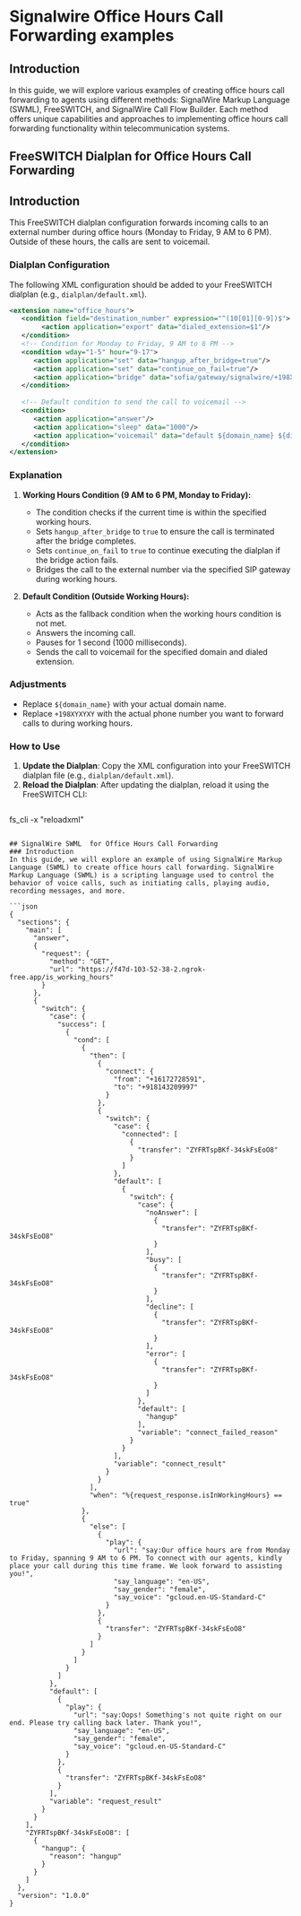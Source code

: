 # Signalwire  Office Hours Call Forwarding examples
## Introduction
In this guide, we will explore various examples of creating office hours call forwarding to agents using different methods: SignalWire Markup Language (SWML), FreeSWITCH, and SignalWire Call Flow Builder. Each method offers unique capabilities and approaches to implementing office hours call forwarding functionality within telecommunication systems.

## FreeSWITCH Dialplan for Office Hours Call Forwarding
## Introduction
This FreeSWITCH dialplan configuration forwards incoming calls to an external number during office hours (Monday to Friday, 9 AM to 6 PM). Outside of these hours, the calls are sent to voicemail.

### Dialplan Configuration
The following XML configuration should be added to your FreeSWITCH dialplan (e.g., `dialplan/default.xml`).

```xml
<extension name="office_hours">
   <condition field="destination_number" expression="^(10[01][0-9])$">
        <action application="export" data="dialed_extension=$1"/>
   </condition>
   <!-- Condition for Monday to Friday, 9 AM to 6 PM -->
   <condition wday="1-5" hour="9-17">
      <action application="set" data="hangup_after_bridge=true"/>
      <action application="set" data="continue_on_fail=true"/>
      <action application="bridge" data="sofia/gateway/signalwire/+198XYXYXY"/>
   </condition>
   
   <!-- Default condition to send the call to voicemail -->
   <condition>
      <action application="answer"/>
      <action application="sleep" data="1000"/>
      <action application="voicemail" data="default ${domain_name} ${dialed_extension}"/>
   </condition>
</extension>
```
### Explanation

1. **Working Hours Condition (9 AM to 6 PM, Monday to Friday):**
   - The condition checks if the current time is within the specified working hours.
   - Sets `hangup_after_bridge` to `true` to ensure the call is terminated after the bridge completes.
   - Sets `continue_on_fail` to `true` to continue executing the dialplan if the bridge action fails.
   - Bridges the call to the external number via the specified SIP gateway during working hours.

2. **Default Condition (Outside Working Hours):**
   - Acts as the fallback condition when the working hours condition is not met.
   - Answers the incoming call.
   - Pauses for 1 second (1000 milliseconds).
   - Sends the call to voicemail for the specified domain and dialed extension.

### Adjustments

- Replace `${domain_name}` with your actual domain name.
- Replace `+198XYXYXY` with the actual phone number you want to forward calls to during working hours.

### How to Use

1. **Update the Dialplan**: Copy the XML configuration into your FreeSWITCH dialplan file (e.g., `dialplan/default.xml`).
2. **Reload the Dialplan**: After updating the dialplan, reload it using the FreeSWITCH CLI:
   ```bash
fs_cli -x "reloadxml"
```

## SignalWire SWML  for Office Hours Call Forwarding
### Introduction
In this guide, we will explore an example of using SignalWire Markup Language (SWML) to create office hours call forwarding. SignalWire Markup Language (SWML) is a scripting language used to control the behavior of voice calls, such as initiating calls, playing audio, recording messages, and more.

```json
{
  "sections": {
    "main": [
      "answer",
      {
        "request": {
          "method": "GET",
          "url": "https://f47d-103-52-38-2.ngrok-free.app/is_working_hours"
        }
      },
      {
        "switch": {
          "case": {
            "success": [
              {
                "cond": [
                  {
                    "then": [
                      {
                        "connect": {
                          "from": "+16172728591",
                          "to": "+918143209997"
                        }
                      },
                      {
                        "switch": {
                          "case": {
                            "connected": [
                              {
                                "transfer": "ZYFRTspBKf-34skFsEoO8"
                              }
                            ]
                          },
                          "default": [
                            {
                              "switch": {
                                "case": {
                                  "noAnswer": [
                                    {
                                      "transfer": "ZYFRTspBKf-34skFsEoO8"
                                    }
                                  ],
                                  "busy": [
                                    {
                                      "transfer": "ZYFRTspBKf-34skFsEoO8"
                                    }
                                  ],
                                  "decline": [
                                    {
                                      "transfer": "ZYFRTspBKf-34skFsEoO8"
                                    }
                                  ],
                                  "error": [
                                    {
                                      "transfer": "ZYFRTspBKf-34skFsEoO8"
                                    }
                                  ]
                                },
                                "default": [
                                  "hangup"
                                ],
                                "variable": "connect_failed_reason"
                              }
                            }
                          ],
                          "variable": "connect_result"
                        }
                      }
                    ],
                    "when": "%{request_response.isInWorkingHours} == true"
                  },
                  {
                    "else": [
                      {
                        "play": {
                          "url": "say:Our office hours are from Monday to Friday, spanning 9 AM to 6 PM. To connect with our agents, kindly place your call during this time frame. We look forward to assisting you!",
                          "say_language": "en-US",
                          "say_gender": "female",
                          "say_voice": "gcloud.en-US-Standard-C"
                        }
                      },
                      {
                        "transfer": "ZYFRTspBKf-34skFsEoO8"
                      }
                    ]
                  }
                ]
              }
            ]
          },
          "default": [
            {
              "play": {
                "url": "say:Oops! Something's not quite right on our end. Please try calling back later. Thank you!",
                "say_language": "en-US",
                "say_gender": "female",
                "say_voice": "gcloud.en-US-Standard-C"
              }
            },
            {
              "transfer": "ZYFRTspBKf-34skFsEoO8"
            }
          ],
          "variable": "request_result"
        }
      }
    ],
    "ZYFRTspBKf-34skFsEoO8": [
      {
        "hangup": {
          "reason": "hangup"
        }
      }
    ]
  },
  "version": "1.0.0"
}

```
